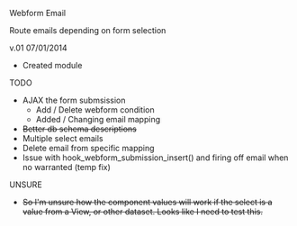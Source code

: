 Webform Email

Route emails depending on form selection

v.01 07/01/2014
 - Created module
 

TODO
  - AJAX the form submsission
     - Add / Delete webform condition
     - Added / Changing email mapping
  - <strike>Better db schema descriptions</strike>
  - Multiple select emails
  - Delete email from specific mapping
  - Issue with hook_webform_submission_insert() and firing off email when no warranted (temp fix)


 UNSURE
  - <strike>So I'm unsure how the component values will work if the select is a value from a View, or other dataset. Looks like I need to test this. </strike>